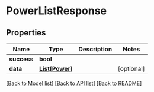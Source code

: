 # PowerListResponse

## Properties
Name | Type | Description | Notes
------------ | ------------- | ------------- | -------------
**success** | **bool** |  | 
**data** | [**List[Power]**](Power.md) |  | [optional] 

[[Back to Model list]](../README.md#documentation-for-models) [[Back to API list]](../README.md#documentation-for-api-endpoints) [[Back to README]](../README.md)


